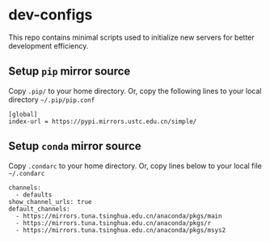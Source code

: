 # dev-configs
This repo contains minimal scripts used to initialize new servers for better development efficiency.

## Setup `pip` mirror source
Copy `.pip/` to your home directory.
Or, copy the following lines to your local directory `~/.pip/pip.conf`
```
[global]
index-url = https://pypi.mirrors.ustc.edu.cn/simple/ 
```

## Setup `conda` mirror source
Copy `.condarc` to your home directory. 
Or, copy lines below to your local file `~/.condarc`
```
channels:
  - defaults
show_channel_urls: true
default_channels:
  - https://mirrors.tuna.tsinghua.edu.cn/anaconda/pkgs/main
  - https://mirrors.tuna.tsinghua.edu.cn/anaconda/pkgs/r
  - https://mirrors.tuna.tsinghua.edu.cn/anaconda/pkgs/msys2
```
